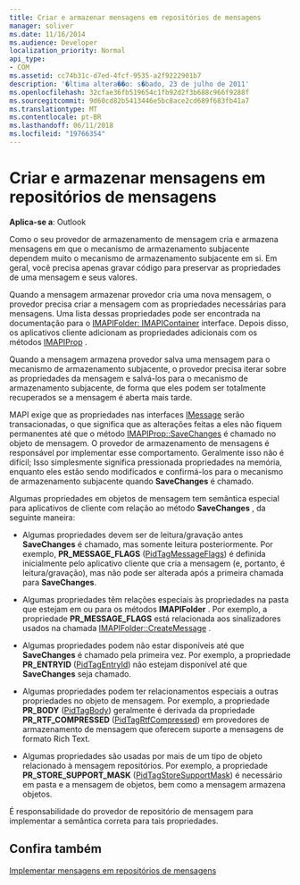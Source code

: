 ```yaml
---
title: Criar e armazenar mensagens em repositórios de mensagens
manager: soliver
ms.date: 11/16/2014
ms.audience: Developer
localization_priority: Normal
api_type:
- COM
ms.assetid: cc74b31c-d7ed-4fcf-9535-a2f9222901b7
description: '�ltima altera��o: s�bado, 23 de julho de 2011'
ms.openlocfilehash: 32cfae36fb519654c1fb92d2f3b688c966f9288f
ms.sourcegitcommit: 9d60cd82b5413446e5bc8ace2cd689f683fb41a7
ms.translationtype: MT
ms.contentlocale: pt-BR
ms.lasthandoff: 06/11/2018
ms.locfileid: "19766354"
---
```

# <a name="creating-and-storing-messages-in-message-stores"></a>Criar e armazenar mensagens em repositórios de mensagens

  
  
**Aplica-se a**: Outlook 
  
Como o seu provedor de armazenamento de mensagem cria e armazena mensagens em que o mecanismo de armazenamento subjacente dependem muito o mecanismo de armazenamento subjacente em si. Em geral, você precisa apenas gravar código para preservar as propriedades de uma mensagem e seus valores.
  
Quando a mensagem armazenar provedor cria uma nova mensagem, o provedor precisa criar a mensagem com as propriedades necessárias para mensagens. Uma lista dessas propriedades pode ser encontrada na documentação para o [IMAPIFolder: IMAPIContainer](imapifolderimapicontainer.md) interface. Depois disso, os aplicativos cliente adicionam as propriedades adicionais com os métodos [IMAPIProp](imapipropiunknown.md) . 
  
Quando a mensagem armazena provedor salva uma mensagem para o mecanismo de armazenamento subjacente, o provedor precisa iterar sobre as propriedades da mensagem e salvá-los para o mecanismo de armazenamento subjacente, de forma que eles podem ser totalmente recuperados se a mensagem é aberta mais tarde.
  
MAPI exige que as propriedades nas interfaces [IMessage](imessageimapiprop.md) serão transacionadas, o que significa que as alterações feitas a eles não fiquem permanentes até que o método [IMAPIProp::SaveChanges](imapiprop-savechanges.md) é chamado no objeto de mensagem. O provedor de armazenamento de mensagens é responsável por implementar esse comportamento. Geralmente isso não é difícil; Isso simplesmente significa pressionada propriedades na memória, enquanto eles estão sendo modificados e confirmá-los para o mecanismo de armazenamento subjacente quando **SaveChanges** é chamado. 
  
Algumas propriedades em objetos de mensagem tem semântica especial para aplicativos de cliente com relação ao método **SaveChanges** , da seguinte maneira: 
  
- Algumas propriedades devem ser de leitura/gravação antes **SaveChanges** é chamado, mas somente leitura posteriormente. Por exemplo, **PR_MESSAGE_FLAGS** ([PidTagMessageFlags](pidtagmessageflags-canonical-property.md)) é definida inicialmente pelo aplicativo cliente que cria a mensagem (e, portanto, é leitura/gravação), mas não pode ser alterada após a primeira chamada para **SaveChanges**.
    
- Algumas propriedades têm relações especiais às propriedades na pasta que estejam em ou para os métodos **IMAPIFolder** . Por exemplo, a propriedade **PR_MESSAGE_FLAGS** está relacionada aos sinalizadores usados na chamada [IMAPIFolder::CreateMessage](imapifolder-createmessage.md) . 
    
- Algumas propriedades podem não estar disponíveis até que **SaveChanges** é chamado pela primeira vez. Por exemplo, a propriedade **PR_ENTRYID** ([PidTagEntryId](pidtagentryid-canonical-property.md)) não estejam disponível até que **SaveChanges** seja chamado. 
    
- Algumas propriedades podem ter relacionamentos especiais a outras propriedades no objeto de mensagem. Por exemplo, a propriedade **PR_BODY** ([PidTagBody](pidtagbody-canonical-property.md)) geralmente é derivada da propriedade **PR_RTF_COMPRESSED** ([PidTagRtfCompressed](pidtagrtfcompressed-canonical-property.md)) em provedores de armazenamento de mensagem que oferecem suporte a mensagens de formato Rich Text.
    
- Algumas propriedades são usadas por mais de um tipo de objeto relacionado à mensagem repositórios. Por exemplo, a propriedade **PR_STORE_SUPPORT_MASK** ([PidTagStoreSupportMask](pidtagstoresupportmask-canonical-property.md)) é necessário em pasta e a mensagem de objetos, bem como a mensagem armazena objetos.
    
É responsabilidade do provedor de repositório de mensagem para implementar a semântica correta para tais propriedades.
  
## <a name="see-also"></a>Confira também



[Implementar mensagens em repositórios de mensagens](implementing-messages-in-message-stores.md)

